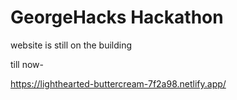 # GeorgeHacks Hackathon

website is still on the building 

till now-

https://lighthearted-buttercream-7f2a98.netlify.app/

